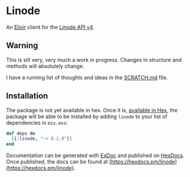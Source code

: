# Linode

An [Elixir](https://elixir-lang.org/) client for the [Linode API v4](https://developers.linode.com/v4/).

## Warning

This is stil very, very much a work in progress.
Changes in structure and methods will absolutely change.

I have a running list of thoughts and ideas in the [SCRATCH.md](SCRATCH.md) file.

## Installation

The package is not yet available in hex.
Once it is, [available in Hex](https://hex.pm/docs/publish), the package will be able to be installed by adding `linode` to your list of dependencies in `mix.exs`:

```elixir
def deps do
  [{:linode, "~> 0.1.0"}]
end
```

Documentation can be generated with [ExDoc](https://github.com/elixir-lang/ex_doc) and published on [HexDocs](https://hexdocs.pm).
Once published, the docs can be found at [https://hexdocs.pm/linode](https://hexdocs.pm/linode).
